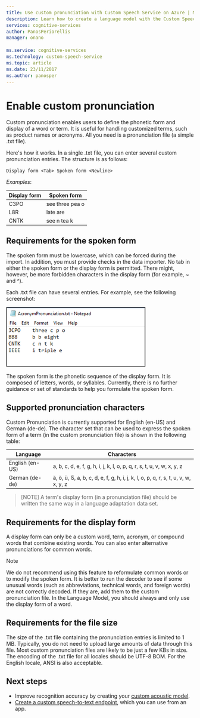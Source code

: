 ```yaml
---
title: Use custom pronunciation with Custom Speech Service on Azure | Microsoft Docs
description: Learn how to create a language model with the Custom Speech Service in Cognitive Services.
services: cognitive-services
author: PanosPeriorellis
manager: onano

ms.service: cognitive-services
ms.technology: custom-speech-service
ms.topic: article
ms.date: 23/11/2017
ms.author: panosper
---
```


# Enable custom pronunciation
Custom pronunciation enables users to define the phonetic form and display of a word or term. It is useful for handling customized terms, such as product names or acronyms. All you need is a pronunciation file (a simple .txt file).

Here's how it works. In a single .txt file, you can enter several custom pronunciation entries. The structure is as follows:

```
Display form <Tab> Spoken form <Newline>
```

*Examples*:

| Display form | Spoken form |
|----------|-------|
| C3PO | see three pea o |
| L8R | late are |
| CNTK | see n tea k|

## Requirements for the spoken form
The spoken form must be lowercase, which can be forced during the import. In addition, you must provide checks in the data importer. No tab in either the spoken form or the display form is permitted. There might, however, be more forbidden characters in the display form (for example, ~ and ^).

Each .txt file can have several entries. For example, see the following screenshot:

![Screenshot of Notepad with several entries for acronym pronunciation](../../../media/cognitive-services/custom-speech-service/custom-speech-pronunciation-file.png)

The spoken form is the phonetic sequence of the display form. It is composed of letters, words, or syllables. Currently, there is no further guidance or set of standards to help you formulate the spoken form. 

## Supported pronunciation characters
Custom Pronunciation is currently supported for English (en-US) and German (de-de). The character set that can be used to express the spoken form of a term (in the custom pronunciation file) is shown in the following table: 

| Language | Characters |
|---------- |----------|
| English (en-US) | a, b, c, d, e, f, g, h, i, j, k, l, o, p, q, r, s, t, u, v, w, x, y, z |
| German (de-de) | ä, ö, ü, ẞ, a, b, c, d, e, f, g, h, i, j, k, l, o, p, q, r, s, t, u, v, w, x, y, z |

>[NOTE]
A term's display form (in a pronunciation file) should be written the same way in a language adaptation data set.

## Requirements for the display form
A display form can only be a custom word, term, acronym, or compound words that combine existing words. You can also enter alternative pronunciations for common words. 

> [!NOTE]
> We do not recommend using this feature to reformulate common words or to modify the spoken form. It is better to run the decoder to see if some unusual words (such as abbreviations, technical words, and foreign words) are not correctly decoded. If they are, add them to the custom pronunciation file. In the Language Model, you should always and only use the display form of a word. 

## Requirements for the file size
The size of the .txt file containing the pronunciation entries is limited to 1 MB. Typically, you do not need to upload large amounts of data through this file. Most custom pronunciation files are likely to be just a few KBs in size. The encoding of the .txt file for all locales should be UTF-8 BOM. For the English locale, ANSI is also acceptable.

## Next steps
* Improve recognition accuracy by creating your [custom acoustic model](cognitive-services-custom-speech-create-acoustic-model.md).
* [Create a custom speech-to-text endpoint](cognitive-services-custom-speech-create-endpoint.md), which you can use from an app.
